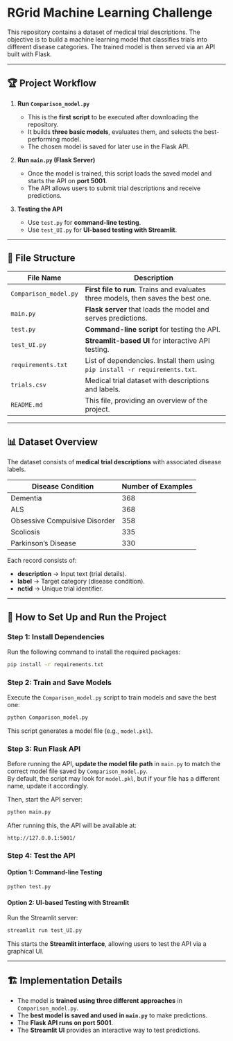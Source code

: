# RGrid Machine Learning Challenge

This repository contains a dataset of medical trial descriptions. The objective is to build a machine learning model that classifies trials into different disease categories. The trained model is then served via an API built with Flask.

---

## 🏆 **Project Workflow**
1. **Run `Comparison_model.py`**  
   - This is the **first script** to be executed after downloading the repository.  
   - It builds **three basic models**, evaluates them, and selects the best-performing model.  
   - The chosen model is saved for later use in the Flask API.

2. **Run `main.py` (Flask Server)**  
   - Once the model is trained, this script loads the saved model and starts the API on **port 5001**.  
   - The API allows users to submit trial descriptions and receive predictions.

3. **Testing the API**
   - Use `test.py` for **command-line testing**.  
   - Use `test_UI.py` for **UI-based testing with Streamlit**.

---

## 📂 **File Structure**
| File Name           | Description |
|---------------------|-------------|
| `Comparison_model.py` | **First file to run**. Trains and evaluates three models, then saves the best one. |
| `main.py`          | **Flask server** that loads the model and serves predictions. |
| `test.py`          | **Command-line script** for testing the API. |
| `test_UI.py`       | **Streamlit-based UI** for interactive API testing. |
| `requirements.txt` | List of dependencies. Install them using `pip install -r requirements.txt`. |
| `trials.csv`       | Medical trial dataset with descriptions and labels. |
| `README.md`        | This file, providing an overview of the project. |

---

## 📊 **Dataset Overview**
The dataset consists of **medical trial descriptions** with associated disease labels.

| Disease Condition                | Number of Examples |
|----------------------------------|--------------------|
| Dementia                         | 368                |
| ALS                              | 368                |
| Obsessive Compulsive Disorder    | 358                |
| Scoliosis                        | 335                |
| Parkinson’s Disease              | 330                |

Each record consists of:
- **description** → Input text (trial details).
- **label** → Target category (disease condition).
- **nctid** → Unique trial identifier.

---

## 🚀 **How to Set Up and Run the Project**
### Step 1: Install Dependencies
Run the following command to install the required packages:
```sh
pip install -r requirements.txt
```

### Step 2: Train and Save Models
Execute the `Comparison_model.py` script to train models and save the best one:
```sh
python Comparison_model.py
```
This script generates a model file (e.g., `model.pkl`).

### Step 3: Run Flask API
Before running the API, **update the model file path** in `main.py` to match the correct model file saved by `Comparison_model.py`.  
By default, the script may look for `model.pkl`, but if your file has a different name, update it accordingly.

Then, start the API server:
```sh
python main.py
```
After running this, the API will be available at:
```
http://127.0.0.1:5001/
```

### Step 4: Test the API
#### Option 1: Command-line Testing
```sh
python test.py
```

#### Option 2: **UI-based Testing with Streamlit**
Run the Streamlit server:
```sh
streamlit run test_UI.py
```
This starts the **Streamlit interface**, allowing users to test the API via a graphical UI.

---

## 🏗 **Implementation Details**
- The model is **trained using three different approaches** in `Comparison_model.py`.  
- The **best model is saved and used in `main.py`** to make predictions.  
- The **Flask API runs on port 5001**.
- The **Streamlit UI** provides an interactive way to test predictions.
